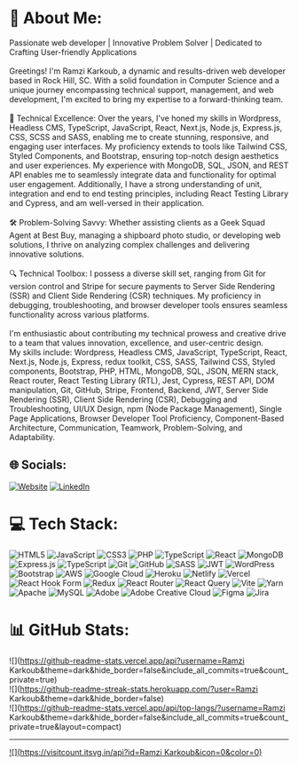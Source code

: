 # 💫 About Me:
Passionate web developer | Innovative Problem Solver | Dedicated to Crafting User-friendly Applications<br><br>Greetings! I'm Ramzi Karkoub, a dynamic and results-driven web developer based in Rock Hill, SC. With a solid foundation in Computer Science and a unique journey encompassing technical support, management, and web development, I'm excited to bring my expertise to a forward-thinking team.<br><br>🔧 Technical Excellence: Over the years, I've honed my skills in Wordpress, Headless CMS, TypeScript, JavaScript, React, Next.js, Node.js, Express.js, CSS, SCSS and SASS, enabling me to create stunning, responsive, and engaging user interfaces. My proficiency extends to tools like Tailwind CSS, Styled Components, and Bootstrap, ensuring top-notch design aesthetics and user experiences. My experience with MongoDB, SQL, JSON, and REST API enables me to seamlessly integrate data and functionality for optimal user engagement. Additionally, I have a strong understanding of unit, integration and end to end testing principles, including React Testing Library and Cypress, and am well-versed in their application.<br><br>🛠 Problem-Solving Savvy: Whether assisting clients as a Geek Squad Agent at Best Buy, managing a shipboard photo studio, or developing web solutions, I thrive on analyzing complex challenges and delivering innovative solutions.<br><br>🔍 Technical Toolbox: I possess a diverse skill set, ranging from Git for version control and Stripe for secure payments to Server Side Rendering (SSR) and Client Side Rendering (CSR) techniques. My proficiency in debugging, troubleshooting, and browser developer tools ensures seamless functionality across various platforms.<br><br>I'm enthusiastic about contributing my technical prowess and creative drive to a team that values innovation, excellence, and user-centric design.<br>My skills include: Wordpress, Headless CMS, JavaScript, TypeScript, React, Next.js, Node.js, Express, redux toolkit, CSS, SASS, Tailwind CSS, Styled components, Bootstrap, PHP, HTML, MongoDB, SQL, JSON, MERN stack, React router, React Testing Library (RTL), Jest, Cypress, REST API, DOM manipulation, Git, GitHub, Stripe, Frontend, Backend, JWT, Server Side Rendering (SSR), Client Side Rendering (CSR), Debugging and Troubleshooting, UI/UX Design, npm (Node Package Management), Single Page Applications, Browser Developer Tool Proficiency, Component-Based Architecture, Communication, Teamwork, Problem-Solving, and Adaptability.


## 🌐 Socials:
[![Website](https://img.shields.io/badge/website-%230077B5.svg?logo=linkedin&logoColor=white)](https://linkedin.com/in/https://www.ramzikarkoub.com/) 
[![LinkedIn](https://img.shields.io/badge/LinkedIn-%230077B5.svg?logo=linkedin&logoColor=white)](https://linkedin.com/in/https://www.linkedin.com/in/ramzikarkoub/) 

# 💻 Tech Stack:
![HTML5](https://img.shields.io/badge/html5-%23E34F26.svg?style=for-the-badge&logo=html5&logoColor=white) ![JavaScript](https://img.shields.io/badge/javascript-%23323330.svg?style=for-the-badge&logo=javascript&logoColor=%23F7DF1E) ![CSS3](https://img.shields.io/badge/css3-%231572B6.svg?style=for-the-badge&logo=css3&logoColor=white) ![PHP](https://img.shields.io/badge/php-%23777BB4.svg?style=for-the-badge&logo=php&logoColor=white) ![TypeScript](https://img.shields.io/badge/typescript-%23007ACC.svg?style=for-the-badge&logo=typescript&logoColor=white) ![React](https://img.shields.io/badge/react-%2320232a.svg?style=for-the-badge&logo=react&logoColor=%2361DAFB) ![MongoDB](https://img.shields.io/badge/MongoDB-%234ea94b.svg?style=for-the-badge&logo=mongodb&logoColor=white) ![Express.js](https://img.shields.io/badge/express.js-%23404d59.svg?style=for-the-badge&logo=express&logoColor=%2361DAFB) ![TypeScript](https://img.shields.io/badge/typescript-%23007ACC.svg?style=for-the-badge&logo=typescript&logoColor=white) ![Git](https://img.shields.io/badge/git-%23F05033.svg?style=for-the-badge&logo=git&logoColor=white) ![GitHub](https://img.shields.io/badge/github-%23121011.svg?style=for-the-badge&logo=github&logoColor=white) ![SASS](https://img.shields.io/badge/SASS-hotpink.svg?style=for-the-badge&logo=SASS&logoColor=white) ![JWT](https://img.shields.io/badge/JWT-black?style=for-the-badge&logo=JSON%20web%20tokens) ![WordPress](https://img.shields.io/badge/WordPress-%23117AC9.svg?style=for-the-badge&logo=WordPress&logoColor=white) ![Bootstrap](https://img.shields.io/badge/bootstrap-%238511FA.svg?style=for-the-badge&logo=bootstrap&logoColor=white) ![AWS](https://img.shields.io/badge/AWS-%23FF9900.svg?style=for-the-badge&logo=amazon-aws&logoColor=white) ![Google Cloud](https://img.shields.io/badge/GoogleCloud-%234285F4.svg?style=for-the-badge&logo=google-cloud&logoColor=white) ![Heroku](https://img.shields.io/badge/heroku-%23430098.svg?style=for-the-badge&logo=heroku&logoColor=white) ![Netlify](https://img.shields.io/badge/netlify-%23000000.svg?style=for-the-badge&logo=netlify&logoColor=#00C7B7) ![Vercel](https://img.shields.io/badge/vercel-%23000000.svg?style=for-the-badge&logo=vercel&logoColor=white) ![React Hook Form](https://img.shields.io/badge/React%20Hook%20Form-%23EC5990.svg?style=for-the-badge&logo=reacthookform&logoColor=white) ![Redux](https://img.shields.io/badge/redux-%23593d88.svg?style=for-the-badge&logo=redux&logoColor=white) ![React Router](https://img.shields.io/badge/React_Router-CA4245?style=for-the-badge&logo=react-router&logoColor=white) ![React Query](https://img.shields.io/badge/-React%20Query-FF4154?style=for-the-badge&logo=react%20query&logoColor=white) ![Vite](https://img.shields.io/badge/vite-%23646CFF.svg?style=for-the-badge&logo=vite&logoColor=white) ![Yarn](https://img.shields.io/badge/yarn-%232C8EBB.svg?style=for-the-badge&logo=yarn&logoColor=white) ![Apache](https://img.shields.io/badge/apache-%23D42029.svg?style=for-the-badge&logo=apache&logoColor=white) ![MySQL](https://img.shields.io/badge/mysql-4479A1.svg?style=for-the-badge&logo=mysql&logoColor=white) ![Adobe](https://img.shields.io/badge/adobe-%23FF0000.svg?style=for-the-badge&logo=adobe&logoColor=white) ![Adobe Creative Cloud](https://img.shields.io/badge/Adobe%20Creative%20Cloud-DA1F26.svg?style=for-the-badge&logo=Adobe%20Creative%20Cloud&logoColor=white) ![Figma](https://img.shields.io/badge/figma-%23F24E1E.svg?style=for-the-badge&logo=figma&logoColor=white) ![Jira](https://img.shields.io/badge/jira-%230A0FFF.svg?style=for-the-badge&logo=jira&logoColor=white)
# 📊 GitHub Stats:
![](https://github-readme-stats.vercel.app/api?username=Ramzi Karkoub&theme=dark&hide_border=false&include_all_commits=true&count_private=true)<br/>
![](https://github-readme-streak-stats.herokuapp.com/?user=Ramzi Karkoub&theme=dark&hide_border=false)<br/>
![](https://github-readme-stats.vercel.app/api/top-langs/?username=Ramzi Karkoub&theme=dark&hide_border=false&include_all_commits=true&count_private=true&layout=compact)

---
[![](https://visitcount.itsvg.in/api?id=Ramzi Karkoub&icon=0&color=0)](https://visitcount.itsvg.in)

<!-- Proudly created with GPRM ( https://gprm.itsvg.in ) -->
